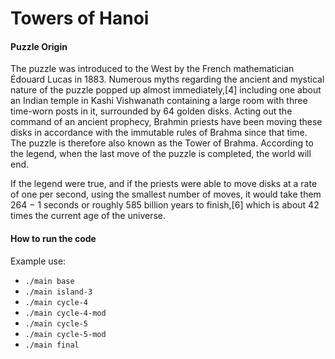 <h1>Towers of Hanoi</h1>

<h4>Puzzle Origin</h4>
<p>
    The puzzle was introduced to the West by the French mathematician Édouard Lucas in 1883. Numerous myths regarding the ancient and mystical nature of the puzzle popped up almost immediately,[4] including one about an Indian temple in Kashi Vishwanath containing a large room with three time-worn posts in it, surrounded by 64 golden disks. Acting out the command of an ancient prophecy, Brahmin priests have been moving these disks in accordance with the immutable rules of Brahma since that time. The puzzle is therefore also known as the Tower of Brahma. According to the legend, when the last move of the puzzle is completed, the world will end.
</p>
<p>
    If the legend were true, and if the priests were able to move disks at a rate of one per second, using the smallest number of moves, it would take them 264 − 1 seconds or roughly 585 billion years to finish,[6] which is about 42 times the current age of the universe.
</p>

<h4>How to run the code</h4>
<p>
    Example use:
    <ul>
        <li><code>./main base</code></li>
        <li><code>./main island-3</code></li>
        <li><code>./main cycle-4</code></li>
        <li><code>./main cycle-4-mod</code></li>
        <li><code>./main cycle-5</code></li>
        <li> <code>./main cycle-5-mod</code></li>
        <li><code>./main final</code></li>
    </ul>
</p>

    
    
    
   
    
